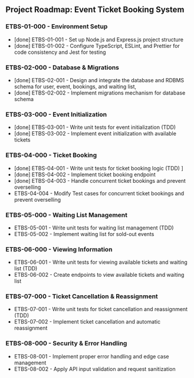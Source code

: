 ## Project Roadmap: Event Ticket Booking System

### ETBS-01-000 - Environment Setup  
- [done] ETBS-01-001 - Set up Node.js and Express.js project structure  
- [done] ETBS-01-002 - Configure TypeScript, ESLint, and Prettier for code consistency and Jest for testing

### ETBS-02-000 - Database & Migrations  
- [done] ETBS-02-001 - Design and integrate the database and RDBMS schema for user, event, bookings, and waiting list,
- [done] ETBS-02-002 - Implement migrations mechanism for database schema  

### ETBS-03-000 - Event Initialization  
- [done] ETBS-03-001 - Write unit tests for event initialization (TDD)
- [done] ETBS-03-002 - Implement event initialization with available tickets  

### ETBS-04-000 - Ticket Booking  
- [done] ETBS-04-001 - Write unit tests for ticket booking logic (TDD)  ]
- [done] ETBS-04-002 - Implement ticket booking endpoint  
- [done] ETBS-04-003 - Handle concurrent ticket bookings and prevent overselling  
- ETBS-04-004 - Modify Test cases for concurrent ticket bookings and prevent overselling

### ETBS-05-000 - Waiting List Management  
- ETBS-05-001 - Write unit tests for waiting list management (TDD)  
- ETBS-05-002 - Implement waiting list for sold-out events  

### ETBS-06-000 - Viewing Information  
- ETBS-06-001 - Write unit tests for viewing available tickets and waiting list (TDD)  
- ETBS-06-002 - Create endpoints to view available tickets and waiting list  

### ETBS-07-000 - Ticket Cancellation & Reassignment  
- ETBS-07-001 - Write unit tests for ticket cancellation and reassignment (TDD)  
- ETBS-07-002 - Implement ticket cancellation and automatic reassignment  

### ETBS-08-000 - Security & Error Handling  
- ETBS-08-001 - Implement proper error handling and edge case management  
- ETBS-08-002 - Apply API input validation and request sanitization  